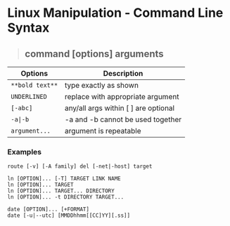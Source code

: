 # Linux Manipulation - Command Line Syntax

> ## **command [options] arguments**


| **Options** | **Description** |
|-------------|-----------------|
| `**bold text**` |	type exactly as shown |
| `UNDERLINED` |	replace with appropriate argument |
| `[-abc]` |		any/all args within [  ] are optional |
| `-a\|-b` | 		-a and -b cannot be used together |
| `argument...` | 	argument is repeatable	 |

### **Examples**

```
route [-v] [-A family] del [-net|-host] target

ln [OPTION]... [-T] TARGET LINK NAME
ln [OPTION]... TARGET
ln [OPTION]... TARGET... DIRECTORY
ln [OPTION]... -t DIRECTORY TARGET... 

date [OPTION]... [+FORMAT]
date [-u|--utc] [MMDDhhmm[[CC]YY][.ss]]
```